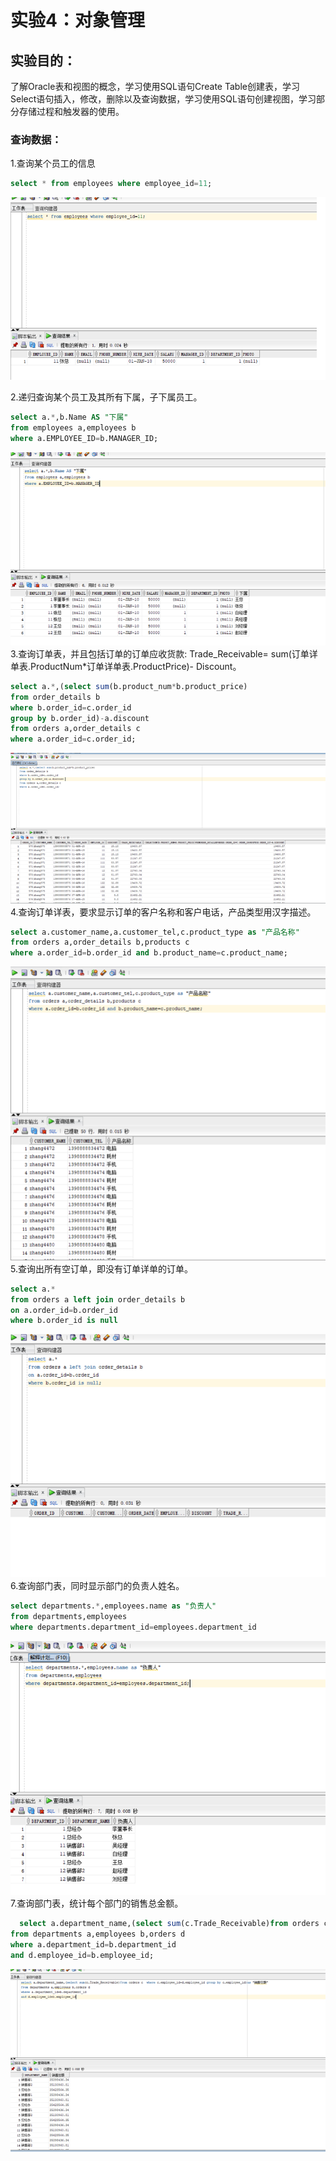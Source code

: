 # 实验4：对象管理

## 实验目的：
了解Oracle表和视图的概念，学习使用SQL语句Create Table创建表，学习Select语句插入，修改，删除以及查询数据，学习使用SQL语句创建视图，学习部分存储过程和触发器的使用。


###  查询数据：
 1.查询某个员工的信息
  ```sql
select * from employees where employee_id=11;
```
  ![](./1.png)
    
  2.递归查询某个员工及其所有下属，子下属员工。
   ```sql
select a.*,b.Name AS "下属"
from employees a,employees b
where a.EMPLOYEE_ID=b.MANAGER_ID;
```
   ![](./2.png) 
  3.查询订单表，并且包括订单的订单应收货款: Trade_Receivable= sum(订单详单表.ProductNum*订单详单表.ProductPrice)- Discount。
  ```sql
  select a.*,(select sum(b.product_num*b.product_price)
from order_details b
where b.order_id=c.order_id
group by b.order_id)-a.discount 
from orders a,order_details c
where a.order_id=c.order_id;
  ```
  ![](./3.png)
  4.查询订单详表，要求显示订单的客户名称和客户电话，产品类型用汉字描述。
  ```sql
  select a.customer_name,a.customer_tel,c.product_type as "产品名称"
from orders a,order_details b,products c
where a.order_id=b.order_id and b.product_name=c.product_name;
  ```
  ![](./4.png)
  5.查询出所有空订单，即没有订单详单的订单。
  ```sql
select a.*
from orders a left join order_details b
on a.order_id=b.order_id
where b.order_id is null
  ```
  ![](./5.png)
  6.查询部门表，同时显示部门的负责人姓名。
  ```sql
select departments.*,employees.name as "负责人"
from departments,employees
where departments.department_id=employees.department_id
  ```
  ![](./6.png)
  7.查询部门表，统计每个部门的销售总金额。
  ```sql
    select a.department_name,(select sum(c.Trade_Receivable)from orders c  where c.employee_id=d.employee_id group by c.employee_id)as "销售总额"
from departments a,employees b,orders d
where a.department_id=b.department_id
and d.employee_id=b.employee_id;
  ```
![](./7.png)


